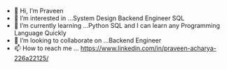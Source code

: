 - 👋 Hi, I’m Praveen 
- 👀 I’m interested in ...System Design Backend Engineer SQL 
- 🌱 I’m currently learning ...Python SQL and I can learn any Programming Language Quickly
- 💞️ I’m looking to collaborate on ...Backend Engineer 
- 📫 How to reach me ...
https://www.linkedin.com/in/praveen-acharya-226a22125/
<!---
Hacker-Pravii/Hacker-Pravii is a ✨ special ✨ repository because its `README.md` (this file) appears on your GitHub profile.
You can click the Preview link to take a look at your changes.
--->
